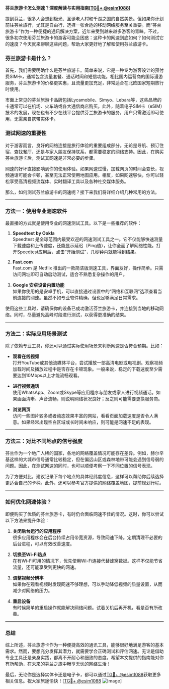 **芬兰旅游卡怎么测速？深度解读与实用指南[[TG💪+ @esim1088](https://t.me/s/esim1088)]**

提到芬兰，很多人会想到极光、圣诞老人村和千湖之国的自然美景。但如果你计划前往芬兰旅行，尤其是自由行，选择一张合适的移动网络服务至关重要。而“芬兰旅游卡”作为一种便捷的通讯解决方案，近年来受到越来越多游客的青睐。不过，很多初次使用芬兰旅游卡的游客可能会困惑：这种卡的网速到底如何？如何测试它的速度？今天就来聊聊这些问题，帮助大家更好地了解和使用芬兰旅游卡。

### 芬兰旅游卡是什么？

首先，我们需要明确什么是芬兰旅游卡。简单来说，它是一种专为游客设计的预付费SIM卡，通常包含流量套餐、通话时间和短信功能。相比国内运营商的国际漫游服务，芬兰旅游卡的价格更实惠，且流量更加充足，非常适合在北欧国家短期旅行时使用。

市面上常见的芬兰旅游卡品牌包括Lycamobile、Simyo、Lebara等，这些品牌的卡通常可以在机场、火车站或各大通信商店购买。此外，随着电子SIM卡（eSIM）技术的发展，现在也有不少在线平台提供芬兰旅游卡的服务，用户只需激活即可使用，无需亲自携带实体卡。

### 测试网速的重要性

对于游客而言，良好的网络连接是旅行体验的重要组成部分。无论是导航、预订住宿、查找餐厅，还是与家人朋友保持联系，都需要稳定的网络支持。因此，在购买芬兰旅游卡后，测试其网速是非常必要的步骤。

网速的好坏直接影响到你的使用体验。如果网速过慢，加载网页的时间会变长，视频通话可能会卡顿，甚至无法正常使用地图应用。相反，如果网速够快，你可以轻松享受高清视频流媒体、实时翻译工具以及各种社交媒体服务。

那么，如何测试芬兰旅游卡的网速呢？接下来我们将详细介绍几种常用的方法。

---

### 方法一：使用专业测速软件

最直接的方式就是使用专业的网速测试工具。以下是一些推荐的软件：

1. **Speedtest by Ookla**  
   Speedtest 是全球范围内最受欢迎的网速测试工具之一。它不仅能够快速测量下载速度和上传速度，还能显示延迟（Ping值），让你全面了解网络性能。打开Speedtest应用后，点击“开始测试”，几秒钟内就能得到结果。

2. **Fast.com**  
   Fast.com 是 Netflix 推出的一款简洁版测速工具，界面友好，操作简单。只需访问网址即可自动启动测试，适合不熟悉复杂操作的用户。

3. **Google 安卓设备内置功能**  
   如果你使用的是安卓手机，可以直接通过设置中的“网络和互联网”选项查看当前连接的网速。虽然不如专业软件精确，但也足够满足日常需求。

使用这些工具时，请确保你的设备已成功激活芬兰旅游卡，并连接到当地的移动网络。同时，尽量避免高峰时段进行测试，以获得更准确的结果。

---

### 方法二：实际应用场景测试

除了依赖专业工具，你还可以通过实际使用场景来判断网速是否符合预期。比如：

- **观看在线视频**  
  打开YouTube或其他流媒体平台，尝试播放一部高清电影或电视剧。观察视频加载时间及播放过程中是否存在卡顿现象。一般来说，稳定的下载速度至少需要达到10Mbps以上才能流畅观看。

- **进行视频通话**  
  使用WhatsApp、Zoom或Skype等应用程序与朋友或家人进行视频通话。如果画面清晰、声音流畅，则说明网络状况良好；反之则可能需要更换服务商。

- **浏览网页**  
  访问一些图片较多或者动态效果丰富的网站，看看页面加载速度是否令人满意。如果经常出现空白区域或长时间未响应，则可能是网速不足的表现。

---

### 方法三：对比不同地点的信号强度

芬兰作为一个地广人稀的国家，各地的网络覆盖情况可能存在差异。例如，赫尔辛基这样的大城市信号通常比较稳定，但在偏远山区或森林地带可能会遇到信号弱的问题。因此，在测试网速的同时，也可以顺便考察一下不同位置的信号表现。

为了方便对比，建议记录下每个地点的具体经纬度信息，这样可以帮助你后续选择更适合自己的卡种。此外，还可以参考官方提供的网络覆盖地图，提前规划行程。

---

### 如何优化网速体验？

即便购买了优质的芬兰旅游卡，有时仍会面临网速不佳的情况。这时，你可以尝试以下方法来提升体验：

1. **关闭后台运行的应用程序**  
   很多应用程序会在后台持续占用带宽资源，导致网速下降。定期清理不必要的后台进程，可以有效改善速度。

2. **切换至Wi-Fi热点**  
   在有Wi-Fi可用的情况下，优先使用Wi-Fi连接代替蜂窝数据。这样不仅能节省流量，还可能享受到更快的网速。

3. **调整视频分辨率**  
   如果你在观看视频时发现网速不够理想，可以手动降低视频的质量设置，从而减少对网络的压力。

4. **重启设备**  
   有时候简单的重启操作就能解决网络问题。试着关机后再开机，看是否有所改善。

---

### 总结

综上所述，芬兰旅游卡作为一种便捷高效的通讯工具，能够很好地满足游客的基本需求。然而，要想充分发挥其潜力，就需要学会正确测试和评估网速。无论是借助专业工具还是亲身实践，都离不开耐心和细致的态度。希望本文提供的指南能对你有所帮助，在未来的芬兰之旅中畅享无忧的网络生活！

最后，无论你是选择实体卡还是电子卡，都可以通过[TG💪+ @esim1088](https://t.me/s/esim1088)获取更多相关信息。祝大家旅途愉快！[[TG💪+ @esim1088](https://t.me/s/esim1088) ![Image](https://i.postimg.cc/4NQfJmqS/Snipaste-2025-05-13-00-14-12.png)]